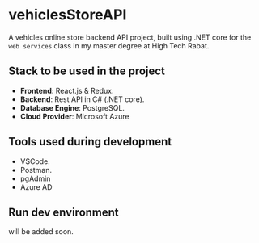 # vehiclesStoreAPI

A vehicles online store backend API project, built using .NET core for the `web services` class in my master degree at High Tech Rabat.

## Stack to be used in the project

- **Frontend**: React.js & Redux.
- **Backend**: Rest API in C# (.NET core).
- **Database Engine**: PostgreSQL.
- **Cloud Provider**: Microsoft Azure

## Tools used during development

- VSCode.
- Postman.
- pgAdmin
- Azure AD

## Run dev environment

will be added soon.
